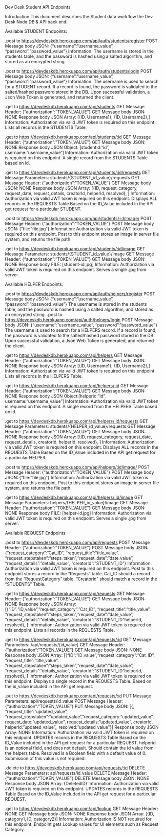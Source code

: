 Dev Desk Student API Endpoints

Introduction
This document describes the Student data workflow the Dev Desk Node DB & API back end.

Available STUDENT Endpoints:

.post to https://devdeskdb.herokuapp.com/api/auth/students/register
POST Message body JSON:
{“username”:”username_value”, “password”:”password_value”}
Information:
The username is stored in the students table, and the password is hashed using a salted algorithm, and stored as an encrypted string.

.post to https://devdeskdb.herokuapp.com/api/auth/students/login
POST Message body JSON:
{“username”:”username_value”, “password”:”password_value”}
Information:
The username is used to search for a STUDENT record. If a record is found, the password is validated to the salted/hashed password stored in the DB. Upon successful validation, a Json Web Token is generated, and returned the client.

.get to https://devdeskdb.herokuapp.com/api/students
GET Message Header:
{“authorization”:”TOKEN_VALUE”}
GET Message body JSON:
NONE
Response body JSON Array:
[{ID, Username1}, {ID, Username2},]
Information:
Authorization via valid JWT token is required on this endpoint. Lists all records in the STUDENTS Table.

.get to https://devdeskdb.herokuapp.com/api/students/:id
GET Message Header:
{“authorization”:”TOKEN_VALUE”}
GET Message body JSON:
NONE
Response body JSON Object: 
[studentid:”id”, username:”username_value”]
Information:
Authorization via valid JWT token is required on this endpoint. A single record from the STUDENTS Table based on id.

.get to https://devdeskdb.herokuapp.com/api/students/:id/requests
GET Message Parameters:
students/{STUDENT_id_value}/requests 
GET Message Header:
{“authorization”:”TOKEN_VALUE”}
GET Message body JSON:
NONE
Response body JSON Array:
[{ID, request_category, request_date, request_details, creatorId, helperId, resolved}, ]
Information:
Authorization via valid JWT token is required on this endpoint. Displays ALL records in the REQUESTS Table Based on the ID_Value included in the API get request for a particular STUDENT.

.post to https://devdeskdb.herokuapp.com/api/students/:id/image/
POST Message Header:
{“authorization”:”TOKEN_VALUE”}
POST Message body JSON:
{“file:”file.jpg”}
Information:
Authorization via valid JWT token is required on this endpoint. Post to this endpoint stores an image in server file system, and returns the file path.

.get to https://devdeskdb.herokuapp.com/api/students/:id/image
GET Message Parameters:
students/{STUDENT_id_value}/image 
GET Message Header:
{“authorization”:”TOKEN_VALUE”}
GET Message body JSON:
NONE
Response body FILE:
[student-id.jpg]
Information:
Authorization via valid JWT token is required on this endpoint. Serves a single .jpg from server.

Available HELPER Endpoints:

.post to https://devdeskdb.herokuapp.com/api/auth/helpers/register
POST Message body JSON:
{“username”:”username_value”, “password”:”password_value”}
The username is stored in the students table, and the password is hashed using a salted algorithm, and stored as an encrypted string.
.post to https://devdeskdb.herokuapp.com/api/auth/helpers/login
POST Message body JSON:
{“username”:”username_value”, “password”:”password_value”}
The username is used to search for a HELPERS record. If a record is found, the password is validated to the salted/hashed password stored in the DB. Upon successful validation, a Json Web Token is generated, and returned the client.

.get to https://devdeskdb.herokuapp.com/api/helpers
GET Message Header:
{“authorization”:”TOKEN_VALUE”}
GET Message body JSON:
NONE
Response body JSON Array:
[{ID, Username1}, {ID, Username2},]
Information:
Authorization via valid JWT token is required on this endpoint. Lists all records in the HELPERS Table.

.get to https://devdeskdb.herokuapp.com/api/helpers/:id
GET Message Header:
{“authorization”:”TOKEN_VALUE”}
GET Message body JSON:
NONE
Response body JSON Object:[helperid:”id”, username:”username_value”]
Information:
Authorization via valid JWT token is required on this endpoint. A single record from the HELPERS Table based on id.

.get to https://devdeskdb.herokuapp.com/api/helpers/:id/requests
GET Message Parameters:
students/{HELPER_id_value}/requests 
GET Message Header:
{“authorization”:”TOKEN_VALUE”}
GET Message body JSON:
NONE
Response body JSON Array:
[{ID, request_category, request_date, request_details, creatorId, helperId, resolved}, ]
Information:
Authorization via valid JWT token is required on this endpoint. Displays ALL records in the REQUESTS Table Based on the ID_Value included in the API get request for a particular HELPER.

.post to https://devdeskdb.herokuapp.com/api/helpers/:id/image/
POST Message Header:
{“authorization”:”TOKEN_VALUE”}
POST Message body JSON:
{“file:”file.jpg”}
Information:
Authorization via valid JWT token is required on this endpoint. Post to this endpoint stores an image in server file system, and returns the file path.

.get to https://devdeskdb.herokuapp.com/api/helpers/:id/image
GET Message Parameters:
helpers/{HELPER_id_value}/image 
GET Message Header:
{“authorization”:”TOKEN_VALUE”}
GET Message body JSON:
NONE
Response body FILE:
[helper-id.jpg]
Information:
Authorization via valid JWT token is required on this endpoint. Serves a single .jpg from server.

Available REQUEST Endpoints 

.post to https://devdeskdb.herokuapp.com/api/requests
POST Message Header:
{“authorization”:”TOKEN_VALUE”}
POST Message body JSON:
{“request_category”:”Cat_ID”, “request_title”:”title_value”. “request_stepstaken”:”steps_taken”,“request_date”:”date_value”, “request_details”:”details_value”, “creatorId”:”STUDENT_ID”}
Information:
Authorization via valid JWT token is required on this endpoint. Post to this endpoint stores a record in the “Requests” table. Cat_ID should a record from the “RequestCategory” table. “Creatorid” should match a record in the “STUDENTS” Table.

.get to https://devdeskdb.herokuapp.com/api/requests
GET Message Header:
{“authorization”:”TOKEN_VALUE”}
GET Message body JSON:
NONE
Response body JSON Array:
[{“ID”:”ID_value”,“request_category”:”Cat_ID”, “request_title”:”title_value”. “request_stepstaken”:”steps_taken”,“request_date”:”date_value”, “request_details”:”details_value”, “creatorId”:”STUDENT_ID”helperId, resolved}, ]
Information:
Authorization via valid JWT token is required on this endpoint. Lists all records in the REQUESTS Table.

.get to https://devdeskdb.herokuapp.com/api/requests/:id
GET Message Parameters:
/api/requests/{id_value}
GET Message Header:
{“authorization”:”TOKEN_VALUE”}
GET Message body JSON:
NONE
Response body JSON Array:
[{“ID”:”ID_value”,“request_category”:”Cat_ID”, “request_title”:”title_value”. “request_stepstaken”:”steps_taken”,“request_date”:”date_value”, “request_details”:”details_value”, “creatorId”:”STUDENT_ID”helperId, resolved}, ]
Information:
Authorization via valid JWT token is required on this endpoint. Displays a single record in the REQUESTS Table. Based on the id_value included in the API get request.

.put to https://devdeskdb.herokuapp.com/api/requests/:id
PUT Message Parameters:
api/requests/id_value 
POST Message Header:
{“authorization”:”TOKEN_VALUE”}
PUT Message body JSON:
[{, “request_title”:”updated_value”, “request_stepstaken”:”updated_value”,”request_category:”updated_value”, request_date:”updated_value”, request_details:”updated_value”, creatorId, helperId:”updated_value”,, resolved:”updated_value”}]
Response body JSON Array:
NONE
Information:
Authorization via valid JWT token is required on this endpoint. UPDATES records in the REQUESTS Table Based on the ID_Value included in the API get request for a particular REQUEST. helperid is an optional field, and does not default. Should contain the id value from the helpers table. Resolved is a Boolean field with a default value of 0. Submission of this value is not required.

.delete to https://devdeskdb.herokuapp.com/api/requests/:id
DELETE Message Parameters:
api/requests/id_value 
DELETE Message Header:
{“authorization”:”TOKEN_VALUE”}
DELETE Message body JSON:
NONE
Response body JSON Array:
{DeletedID}
Information:
Authorization via valid JWT token is required on this endpoint. UPDATES records in the REQUESTS Table Based on the ID_Value included in the API get request for a particular REQUEST.

.get to https://devdeskdb.herokuapp.com/api/lookup 
GET Message Header:
NONE
GET Message body JSON:
NONE
Response body JSON Array:
[{ID, category1, ID, category2}]
Information:
Authorization IS NOT required for this endpoint. Endpoint gets Lookup values for UI elements such as Request Category. 


